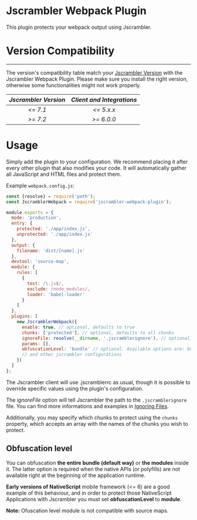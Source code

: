 # Jscrambler Webpack Plugin

This plugin protects your webpack output using Jscrambler.

# Version Compatibility
------------------------------------------------------------------------------

The version's compatibility table match your [Jscrambler Version](https://app.jscrambler.com/settings) with the Jscrambler Webpack Plugin.
Please make sure you install the right version, otherwise some functionalities might not work properly.

| _Jscrambler Version_   |      _Client and Integrations_      |
|:----------:|:-------------:|
| _<= 7.1_ |  _<= 5.x.x_ |
| _\>= 7.2_ |   _\>= 6.0.0_ |

# Usage

Simply add the plugin to your configuration. We recommend placing it after every other plugin that also modifies your code. It will automatically gather all JavaScript and HTML files and protect them.

Example `webpack.config.js`:

```js
const {resolve} = require('path');
const JscramblerWebpack = require('jscrambler-webpack-plugin');

module.exports = {
  mode: 'production',
  entry: {
    protected: './app/index.js',
    unprotected: './app/index.js'
  },
  output: {
    filename: 'dist/[name].js'
  },
  devtool: 'source-map',
  module: {
    rules: [
      {
        test: /\.js$/,
        exclude: /node_modules/,
        loader: 'babel-loader'
      }
    ]
  },
  plugins: [
    new JscramblerWebpack({
      enable: true, // optional, defaults to true
      chunks: ['protected'], // optional, defaults to all chunks
      ignoreFile: resolve(__dirname, '.jscramblerignore'), // optional, defaults to no ignore file
      params: [], 
      obfuscationLevel: 'bundle' // optional. Available options are: bundle (default) or module
      // and other jscrambler configurations
    })
  ]
};
```

The Jscrambler client will use .jscramblerrc as usual, though it is possible to override specific values using the plugin's configuration.

The *ignoreFile* option will tell Jscrambler the path to the `.jscramblerignore` file. You can find more informations and examples in [Ignoring Files](https://docs.jscrambler.com/code-integrity/documentation/ignoring-files).

Additionally, you may specify which chunks to protect using the `chunks` property, which accepts an array with the names of the chunks you wish to protect.

## Obfuscation level

You can obfuscation **the entire bundle (default way)** or **the modules** inside it. The latter option is required when the native APIs (or polyfills) are not available right at the beginning of the application runtime.

**Early versions of NativeScript** mobile framework (<= 6) are a good example of this behaviour, and in order to protect those NativeScript Applications with Jscrambler you must set **obfuscationLevel** to **module**.

**Note:** Ofuscation level module is not compatible with source maps.

